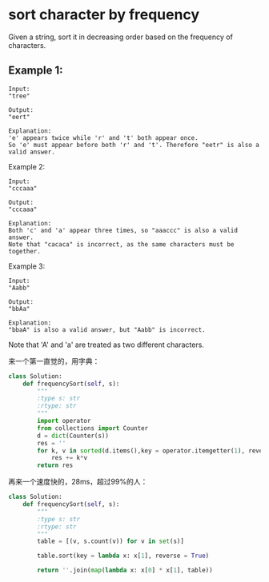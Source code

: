 # sort character by frequency

Given a string, sort it in decreasing order based on the frequency of characters.

## Example 1:
```
Input:
"tree"

Output:
"eert"

Explanation:
'e' appears twice while 'r' and 't' both appear once.
So 'e' must appear before both 'r' and 't'. Therefore "eetr" is also a valid answer.
```
Example 2:
```
Input:
"cccaaa"

Output:
"cccaaa"

Explanation:
Both 'c' and 'a' appear three times, so "aaaccc" is also a valid answer.
Note that "cacaca" is incorrect, as the same characters must be together.
```
Example 3:
```
Input:
"Aabb"

Output:
"bbAa"

Explanation:
"bbaA" is also a valid answer, but "Aabb" is incorrect.
```
Note that 'A' and 'a' are treated as two different characters.

来一个第一直觉的，用字典：

```Python
class Solution:
    def frequencySort(self, s):
        """
        :type s: str
        :rtype: str
        """
        import operator
        from collections import Counter
        d = dict(Counter(s))
        res = ''
        for k, v in sorted(d.items(),key = operator.itemgetter(1), reverse=True):
            res += k*v
        return res

```

再来一个速度快的，28ms，超过99%的人：

```python
class Solution:
    def frequencySort(self, s):
        """
        :type s: str
        :rtype: str
        """
        table = [(v, s.count(v)) for v in set(s)]

        table.sort(key = lambda x: x[1], reverse = True)

        return ''.join(map(lambda x: x[0] * x[1], table))
```
